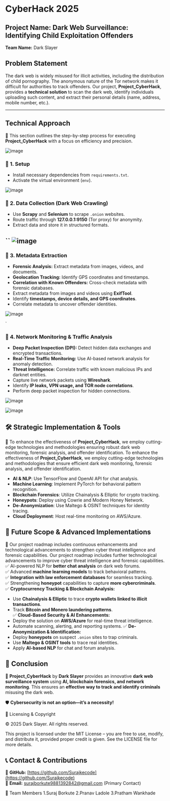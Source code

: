 # CyberHack 2025 

## **Project Name:** Dark Web Surveillance: Identifying Child Exploitation Offenders
**Team Name:** Dark Slayer  

## **Problem Statement**
The dark web is widely misused for illicit activities, including the distribution of child pornography. The anonymous nature of the Tor network makes it difficult for authorities to track offenders. Our project, **Project_CyberHack**, provides a **technical solution** to scan the dark web, identify individuals uploading such content, and extract their personal details (name, address, mobile number, etc.).

---

## **Technical Approach**
📌 This section outlines the step-by-step process for executing **Project_CyberHack** with a focus on efficiency and precision.

![image](https://github.com/user-attachments/assets/13f8e759-d7d1-4745-b8a8-370bc18ae22d)


### 📍 **1. Setup**
- Install necessary dependencies from `requirements.txt`.
- Activate the virtual environment (`env`).

![image](https://github.com/user-attachments/assets/3142b1d7-9e6d-4863-8dd6-751fec7f837a)



### 📍 **2. Data Collection (Dark Web Crawling)**
- Use **Scrapy** and **Selenium** to scrape `.onion` websites.
- Route traffic through **127.0.0.1:9150** (Tor proxy) for anonymity.
- Extract data and store it in structured formats.

``
 ![image](https://github.com/user-attachments/assets/20150ca7-d8b0-4dff-aa95-29ecbea9c1c9)
---

### 📍 **3. Metadata Extraction**
- **Forensic Analysis:** Extract metadata from images, videos, and documents.
- **Geolocation Tracking:** Identify GPS coordinates and timestamps.
- **Correlation with Known Offenders:** Cross-check metadata with forensic databases.
- Extract metadata from images and videos using **ExifTool**.
- Identify **timestamps, device details, and GPS coordinates**.
- Correlate metadata to uncover offender identities.

![image](https://github.com/user-attachments/assets/54f88bb2-9a1d-40f5-ac4e-a7ea68aa75d5)

`

### 📍 **4. Network Monitoring & Traffic Analysis**
- **Deep Packet Inspection (DPI):** Detect hidden data exchanges and encrypted transactions.
- **Real-Time Traffic Monitoring:** Use AI-based network analysis for anomaly detection.
- **Threat Intelligence:** Correlate traffic with known malicious IPs and darknet entities.
- Capture live network packets using **Wireshark**.
- Identify **IP leaks, VPN usage, and TOR node correlations**.
- Perform deep packet inspection for hidden connections.


![image](https://github.com/user-attachments/assets/1117e60d-6854-4c8c-b9ec-3390fb925f90)


 ![image](https://github.com/user-attachments/assets/e2e90f88-6c33-425a-bd84-05085791af86)

## 🛠 **Strategic Implementation & Tools**
📌 To enhance the effectiveness of **Project_CyberHack**, we employ cutting-edge technologies and methodologies ensuring robust dark web monitoring, forensic analysis, and offender identification.
To enhance the effectiveness of **Project_CyberHack**, we employ cutting-edge technologies and methodologies that ensure efficient dark web monitoring, forensic analysis, and offender identification.
- **AI & NLP**: Use TensorFlow and OpenAI API for chat analysis.
- **Machine Learning**: Implement PyTorch for behavioral pattern recognition.
- **Blockchain Forensics**: Utilize Chainalysis & Elliptic for crypto tracking.
- **Honeypots**: Deploy using Cowrie and Modern Honey Network.
- **De-Anonymization**: Use Maltego & OSINT techniques for identity tracing.
- **Cloud Deployment**: Host real-time monitoring on AWS/Azure.

## 🚀 **Future Scope & Advanced Implementations**
📌 Our project roadmap includes continuous enhancements and technological advancements to strengthen cyber threat intelligence and forensic capabilities.
Our project roadmap includes further technological advancements to improve cyber threat intelligence and forensic capabilities.
✅ AI-powered NLP for **better chat analysis** on dark web forums.  
✅ Advanced **machine learning models** to track behavioral patterns.  
✅ **Integration with law enforcement databases** for seamless tracking.  
✅ Strengthening **honeypot** capabilities to capture **more cybercriminals**.  
✅ **Cryptocurrency Tracking & Blockchain Analysis:**
   - Use **Chainalysis & Elliptic** to trace **crypto wallets linked to illicit transactions**.
   - Track **Bitcoin and Monero laundering patterns**.  
✅ **Cloud-Based Security & AI Enhancements:**
   - Deploy the solution on **AWS/Azure** for real-time threat intelligence.
   - Automate scanning, alerting, and reporting systems.
✅ **De-Anonymization & Identification:**
   - Deploy **honeypots** on suspect `.onion` sites to trap criminals.
   - Use **Maltego & OSINT tools** to trace real identities.
   - Apply **AI-based NLP** for chat and forum analysis.


## 🎯 **Conclusion**
🚀 **Project_CyberHack** by **Dark Slayer** provides an innovative **dark web surveillance system** using **AI, blockchain forensics, and network monitoring**. This ensures an **effective way to track and identify criminals** misusing the dark web.  

🛡 **Cybersecurity is not an option—it’s a necessity!**  


📜 Licensing & Copyright

© 2025 Dark Slayer. All rights reserved.

This project is licensed under the MIT License – you are free to use, modify, and distribute it, provided proper credit is given. See the LICENSE file for more details.

## 📞 **Contact & Contributions**
🔗 **GitHub:** [https://github.com/Surajkecode](https://github.com/Surajkecode)  
📩 **Email:** surajborkute9881392842@gmail.com (Primary Contact)  

👥 Team Members
1.Suraj Borkute
2.Pranav Ladole
3.Pratham Wankhade 
